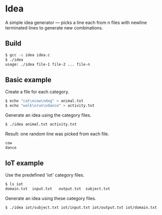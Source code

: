 # Idea
A simple idea generator — picks a line each from n files with newline terminated lines to generate new combinations.

## Build
```bash
$ gcc -o idea idea.c
$ ./idea
usage: ./idea file-1 file-2 ... file-n
```

## Basic example
Create a file for each category.
```bash
$ echo "cat\ncow\ndog" > animal.txt
$ echo "walk\nrun\ndance" > activity.txt
```

Generate an idea using the category files.
```bash
$ ./idea animal.txt activity.txt
```

Result: one random line was picked from each file.
```bash
cow
dance
```

## IoT example
Use the predefined 'iot' category files.
```bash
$ ls iot
domain.txt	input.txt	output.txt	subject.txt
```

Generate an idea using these category files.
```bash
$ ./idea iot/subject.txt iot/input.txt iot/output.txt iot/domain.txt
```
